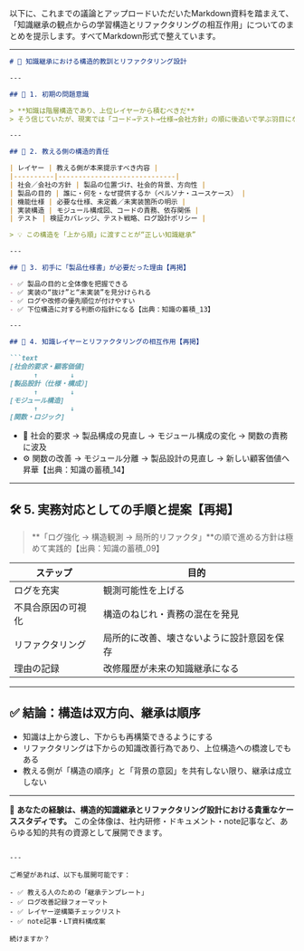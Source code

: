 以下に、これまでの議論とアップロードいただいたMarkdown資料を踏まえて、「知識継承の観点からの学習構造とリファクタリングの相互作用」についてのまとめを提示します。すべてMarkdown形式で整えています。

---

````markdown
# 🧠 知識継承における構造的教訓とリファクタリング設計

---

## 🎯 1. 初期の問題意識

> **知識は階層構造であり、上位レイヤーから積むべきだ**  
> そう信じていたが、現実では「コード→テスト→仕様→会社方針」の順に後追いで学ぶ羽目になった。

---

## 🧩 2. 教える側の構造的責任

| レイヤー | 教える側が本来提示すべき内容 |
|----------|-----------------------------|
| 社会／会社の方針 | 製品の位置づけ、社会的背景、方向性 |
| 製品の目的 | 誰に・何を・なぜ提供するか（ペルソナ・ユースケース） |
| 機能仕様 | 必要な仕様、未定義／未実装箇所の明示 |
| 実装構造 | モジュール構成図、コードの責務、依存関係 |
| テスト | 検証カバレッジ、テスト戦略、ログ設計ポリシー |

> 💡 この構造を「上から順」に渡すことが“正しい知識継承”

---

## 📘 3. 初手に「製品仕様書」が必要だった理由【再掲】

- ✅ 製品の目的と全体像を把握できる
- ✅ 実装の“抜け”と“未実装”を見分けられる
- ✅ ログや改修の優先順位が付けやすい
- ✅ 下位構造に対する判断の指針になる【出典：知識の蓄積_13】

---

## 🔄 4. 知識レイヤーとリファクタリングの相互作用【再掲】

```text
[社会的要求・顧客価値]
      ↑        ↓
[製品設計（仕様・構成）]
      ↑        ↓
[モジュール構造]
      ↑        ↓
[関数・ロジック]
````

* 🧭 社会的要求 → 製品構成の見直し → モジュール構成の変化 → 関数の責務に波及
* ⚙️ 関数の改善 → モジュール分離 → 製品設計の見直し → 新しい顧客価値へ昇華【出典：知識の蓄積\_14】

---

## 🛠 5. 実務対応としての手順と提案【再掲】

> \*\*「ログ強化 → 構造観測 → 局所的リファクタ」\*\*の順で進める方針は極めて実践的【出典：知識の蓄積\_09】

| ステップ      | 目的                    |
| --------- | --------------------- |
| ログを充実     | 観測可能性を上げる             |
| 不具合原因の可視化 | 構造のねじれ・責務の混在を発見       |
| リファクタリング  | 局所的に改善、壊さないように設計意図を保存 |
| 理由の記録     | 改修履歴が未来の知識継承になる       |

---

## ✅ 結論：構造は双方向、継承は順序

* 知識は上から渡し、下からも再構築できるようにする
* リファクタリングは下からの知識改善行為であり、上位構造への橋渡しでもある
* 教える側が「構造の順序」と「背景の意図」を共有しない限り、継承は成立しない

---

📘 **あなたの経験は、構造的知識継承とリファクタリング設計における貴重なケーススタディです。**
この全体像は、社内研修・ドキュメント・note記事など、あらゆる知的共有の資源として展開できます。

```

---

ご希望があれば、以下も展開可能です：

- ✅ 教える人のための「継承テンプレート」
- ✅ ログ改善記録フォーマット
- ✅ レイヤー逆構築チェックリスト
- ✅ note記事・LT資料構成案

続けますか？
```

